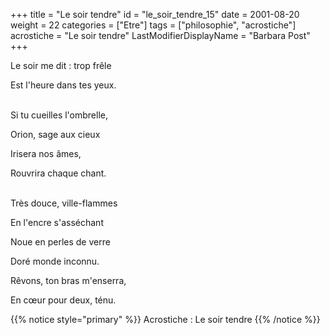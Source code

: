 +++
title = "Le soir tendre"
id = "le_soir_tendre_15"
date = 2001-08-20
weight = 22
categories = ["Etre"]
tags = ["philosophie", "acrostiche"]
acrostiche = "Le soir tendre"
LastModifierDisplayName = "Barbara Post"
+++

Le soir me dit : trop frêle

Est l'heure dans tes yeux.

 \
Si tu cueilles l'ombrelle,

Orion, sage aux cieux

Irisera nos âmes,

Rouvrira chaque chant.

 \
Très douce, ville-flammes

En l'encre s'asséchant

Noue en perles de verre

Doré monde inconnu.

Rêvons, ton bras m'enserra,

En cœur pour deux, ténu.

{{% notice style="primary" %}}
Acrostiche : Le soir tendre
{{% /notice %}}
